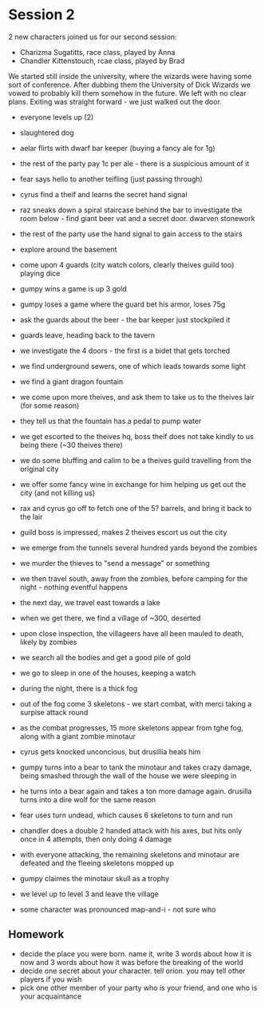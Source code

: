 # Session 2

2 new characters joined us for our second session:
* Charizma Sugatitts, race class, played by Anna
* Chandler Kittenstouch, rcae class, played by Brad

We started still inside the university, where the wizards were having some sort of conference. After dubbing them the 
University of Dick Wizards we vowed to probably kill them somehow in the future. We left with no clear plans. Exiting was 
straight forward - we just walked out the door.

* everyone levels up (2)
* slaughtered dog
* aelar flirts with dwarf bar keeper (buying a fancy ale for 1g)
* the rest of the party pay 1c per ale - there is a suspicious amount of it
* fear says hello to another teifling (just passing through)
* cyrus find a theif and learns the secret hand signal
* raz sneaks down a spiral staircase behind the bar to investigate the room below - find giant beer vat and a secret door. dwarven stonework
* the rest of the party use the hand signal to gain access to the stairs
* explore around the basement
* come upon 4 guards (city watch colors, clearly theives guild too) playing dice
* gumpy wins a game is up 3 gold
* gumpy loses a game where the guard bet his armor, loses 75g
* ask the guards about the beer - the bar keeper just stockpiled it
* guards leave, heading back to the tavern
* we investigate the 4 doors - the first is a bidet that gets torched
* we find underground sewers, one of which leads towards some light
* we find a giant dragon fountain
* we come upon more theives, and ask them to take us to the theives lair (for some reason)
* they tell us that the fountain has a pedal to pump water
* we get escorted to the theives hq, boss theif does not take kindly to us being there (~30 theives there)
* we do some bluffing and calim to be a theives guild travelling from the original city
* we offer some fancy wine in exchange for him helping us get out the city (and not killing us)
* rax and cyrus go off to fetch one of the 5? barrels, and bring it back to the lair
* guild boss is impressed, makes 2 theives escort us out the city
* we emerge from the tunnels several hundred yards beyond the zombies
* we murder the thieves to "send a message" or something
* we then travel south, away from the zombies, before camping for the night - nothing eventful happens
* the next day, we travel east towards a lake
* when we get there, we find a village of ~300, deserted
* upon close inspection, the villageers have all been mauled to death, likely by zombies
* we search all the bodies and get a good pile of gold
* we go to sleep in one of the houses, keeping a watch
* during the night, there is a thick fog
* out of the fog come 3 skeletons - we start combat, with merci taking a surpise attack round
* as the combat progresses, 15 more skeletons appear from tghe fog, along with a giant zombie minotaur
* cyrus gets knocked unconcious, but drusillia heals him
* gumpy turns into a bear to tank the minotaur and takes crazy damage, being smashed through the wall of the house we were sleeping in
* he turns into a bear again and takes a ton more damage again. drusilla turns into a dire wolf for the same reason
* fear uses turn undead, which causes 6 skeletons to turn and run
* chandler does a double 2 handed attack with his axes, but hits only once in 4 attempts, then only doing 4 damage
* with everyone attacking, the remaining skeletons and minotaur are defeated and the fleeing skeletons mopped up
* gumpy claimes the minotaur skull as a trophy
* we level up to level 3 and leave the village

* some character was pronounced map-and-i - not sure who

## Homework

* decide the place you were born. name it, write 3 words about how it is now and 3 words about how it was before the 
  breaking of the world
* decide one secret about your character. tell orion. you may tell other players if you wish
* pick one other member of your party who is your friend, and one who is your acquaintance

